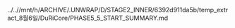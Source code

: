 ../..//mnt/h/ARCHIVE/.UNWRAP/D/STAGE2_INNER/6392d911da5b/temp_extract_8월6일/DuRiCore/PHASE5_5_START_SUMMARY.md